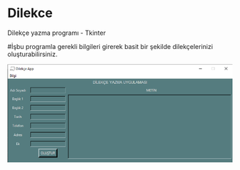 # Dilekce
Dilekçe yazma programı - Tkinter

#İşbu programla gerekli bilgileri girerek basit bir şekilde dilekçelerinizi oluşturabilirsiniz.

![Screenshot](dilekce.png)

